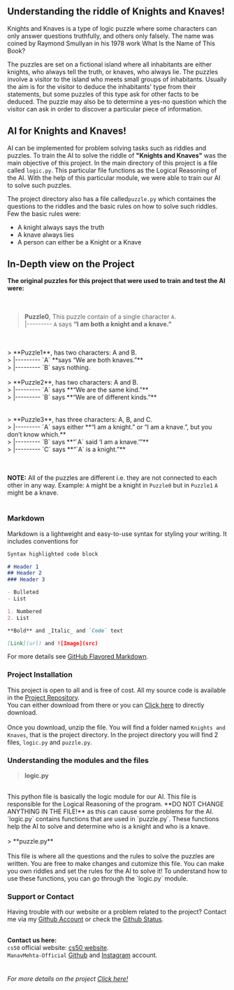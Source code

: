 ## Understanding the riddle of Knights and Knaves!

Knights and Knaves is a type of logic puzzle where some characters can only answer questions truthfully, and others only falsely. The name was coined by Raymond Smullyan in his 1978 work What Is the Name of This Book? <br>

The puzzles are set on a fictional island where all inhabitants are either knights, who always tell the truth, or knaves, who always lie. The puzzles involve a visitor to the island who meets small groups of inhabitants. Usually the aim is for the visitor to deduce the inhabitants' type from their statements, but some puzzles of this type ask for other facts to be deduced. The puzzle may also be to determine a yes-no question which the visitor can ask in order to discover a particular piece of information.


## AI for Knights and Knaves!

AI can be implemented for problem solving tasks such as riddles and puzzles. To train the AI to solve the riddle of **"Knights and Knaves"** was the main objective of this project. In the main directory of this project is a file called `logic.py`. This particular file functions as the Logical Reasoning of the AI. With the help of this particular module, we were able to train our AI to solve such puzzles. <br>

The project directory also has a file called`puzzle.py` which containes the questions to the riddles and the basic rules on how to solve such riddles. Few the basic rules were:
- A knight always says the truth
- A knave always lies
- A person can either be a Knight or a Knave

## In-Depth view on the Project

**The original puzzles for this project that were used to train and test the AI were: <br>**
<br>
<br>

> **Puzzle0**, This puzzle contain of a single character `A`.<br>
> |---------  `A` says **“I am both a knight and a knave.”**
<br>
<br>
> **Puzzle1**, has two characters: A and B. <br>
> |---------  `A` **says “We are both knaves.”** <br>
> |---------  `B` says nothing.
<br>
<br>
> **Puzzle2**, has two characters: A and B. <br>
> |---------  `A` says **“We are the same kind.”** <br>
> |---------  `B` says **“We are of different kinds.”** <br>
<br>
<br>
> **Puzzle3**, has three characters: A, B, and C. <br>
> |---------  `A` says either **“I am a knight.” or “I am a knave.”, but you don’t know which.** <br>
> |---------  `B` says **“`A` said ‘I am a knave.’”** <br>
> |---------  `C` says **“`A` is a knight.”** <br>
<br>
<br>

**NOTE:** All of the puzzles are different i.e. they are not connected to each other in any way. Example: `A` might be a knight in `Puzzle0` but in `Puzzle1` `A` might be a knave.
<br>
<br>




### Markdown

Markdown is a lightweight and easy-to-use syntax for styling your writing. It includes conventions for

```markdown
Syntax highlighted code block

# Header 1
## Header 2
### Header 3

- Bulleted
- List

1. Numbered
2. List

**Bold** and _Italic_ and `Code` text

[Link](url) and ![Image](src)
```

For more details see [GitHub Flavored Markdown](https://guides.github.com/features/mastering-markdown/).

### Project Installation

This project is open to all and is free of cost. All my source code is available in the [Project Repository]().<br> 
You can either download from there or you can [Click here]() to directly download. <br>
<br>
Once you download, unzip the file. You will find a folder named `Knights and Knaves`, that is the project directory. In the project directory you will find 2 files, `logic.py` and `puzzle.py`.

### Understanding the modules and the files

> **logic.py** <br>
<br>
This python file is basically the logic module for our AI. This file is responsible for the Logical Reasoning of the program. **DO NOT CHANGE ANYTHING IN THE FILE!** as this can cause some problems for the AI. `logic.py` contains functions that are used in `puzzle.py`. These functions help the AI to solve and determine who is a knight and who is a knave.
<br>
<br>
> **puzzle.py** <br>
<br>
This file is where all the questions and the rules to solve the puzzles are written. You are free to make changes and cutomize this file. You can make you own riddles and set the rules for the AI to solve it! To understand how to use these functions, you can go through the `logic.py` module.


### Support or Contact

Having trouble with our website or a problem related to the project? Contact me via my [Github Account](https://github.com/ManavMehta-Official) or check the [Github Status](https://www.githubstatus.com/). <br>
<br>

**Contact us here:** <br>
`cs50` official website: [cs50 website](https://cs50.harvard.edu/college/2021/fall/). <br>
`ManavMehta-Official` [Github](https://github.com/ManavMehta-Official) and [Instagram](https://www.instagram.com/manavmehta.official/) account.
<br>
<br>
###### For more details on the project [Click here!](https://github.com/ManavMehta-Official/Knights-and-Knaves)



